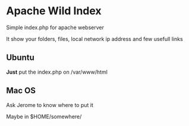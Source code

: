 # Apache Wild Index

Simple index.php for apache webserver

It show your folders, files, local network ip address and few usefull links

## Ubuntu

**Just** put the index.php on /var/www/html

## Mac OS

Ask Jerome to know where to put it

Maybe in $HOME/somewhere/
